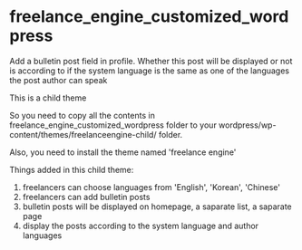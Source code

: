 # freelance_engine_customized_wordpress
Add a bulletin post field in profile.
Whether this post will be displayed or not is according to 
if the system language is the same as one of the languages the post author can speak

This is a child theme

So you need to copy all the contents in freelance_engine_customized_wordpress folder to your wordpress/wp-content/themes/freelanceengine-child/ folder.

Also, you need to install the theme named 'freelance engine'

Things added in this child theme:
1. freelancers can choose languages from 'English', 'Korean', 'Chinese'
2. freelancers can add bulletin posts
3. bulletin posts will be displayed on homepage, a saparate list, a saparate page
4. display the posts according to the system language and author languages
